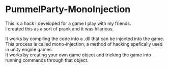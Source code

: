 # PummelParty-MonoInjection
This is a hack I developed for a game I play with my friends.<br>
I created this as a sort of prank and it was hilarious.

It works by compiling the code into a .dll that can be injected into the game.<br>
This process is called mono-injection, a method of hacking spefically used in unity engine games.<br>
It works by creating your own game object and tricking the game into running commands through that object.
